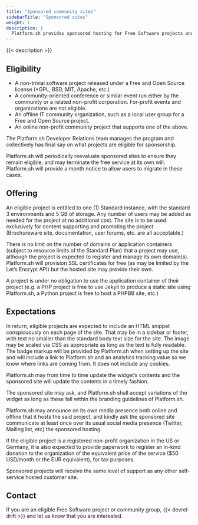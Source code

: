 ```yaml
---
title: "Sponsored community sites"
sidebarTitle: "Sponsored sites"
weight: 1
description: |
  Platform.sh provides sponsored hosting for Free Software projects and tech community events and organizations as part of our effort to support the Free Software community.
---
```


{{< description >}}

## Eligibility

* A non-trivial software project released under a Free and Open Source license (*GPL, BSD, MIT, Apache, etc.)
* A community-oriented conference or similar event run either by the community or a related non-profit corporation.  For-profit events and organizations are not eligible.
* An offline IT community organization, such as a local user group for a Free and Open Source project.
* An online non-profit community project that supports one of the above.

The Platform.sh Developer Relations team manages the program and collectively has final say on what projects are eligible for sponsorship.

Platform.sh will periodically reevaluate sponsored sites to ensure they remain eligible, and may terminate the free service at its own will. Platform.sh will provide a month notice to allow users to migrate in these cases.

## Offering

An eligible project is entitled to one (1) Standard instance, with the standard 3 environments and 5 GB of storage.  Any number of users may be added as needed for the project at no additional cost.  The site is to be used exclusively for content supporting and promoting the project.  (Brochureware site, documentation, user forums, etc. are all acceptable.)

There is no limit on the number of domains or application containers (subject to resource limits of the Standard Plan) that a project may use, although the project is expected to register and manage its own domain(s). Platform.sh will provision SSL certificates for free (as may be limited by the Let’s Encrypt API) but the hosted site may provide their own.

A project is under no obligation to use the application container of their project (e.g. a PHP project is free to use Jekyll to produce a static site using Platform.sh, a Python project is free to host a PHPBB site, etc.)

## Expectations

In return, eligible projects are expected to include an HTML snippet conspicuously on each page of the site.  That may be in a sidebar or footer, with text no smaller than the standard body text size for the site. The image may be scaled via CSS as appropriate as long as the text is fully readable.  The badge markup will be provided by Platform.sh when setting up the site and will include a link to Platform.sh and an analytics tracking value so we know where links are coming from.  It does not include any cookies.

Platform.sh may from time to time update the widget’s contents and the sponsored site will update the contents in a timely fashion.

The sponsored site may ask, and Platform.sh shall accept variations of the widget as long as these fall within the branding guidelines of Platform.sh.

Platform.sh may announce on its own media presence both online and offline that it hosts the said project, and kindly ask the sponsored site communicate at least once over its usual social media presence (Twitter, Mailing list, etc) the sponsored hosting.

If the eligible project is a registered non-profit organization in the US or Germany, it is also expected to provide paperwork to register an in-kind donation to the organization of the equivalent price of the service ($50 USD/month or the EUR equivalent), for tax purposes.

Sponsored projects will receive the same level of support as any other self-service hosted customer site.

## Contact

If you are an eligible Free Software project or community group, {{< devrel-drift >}} and let us know that you are interested.
